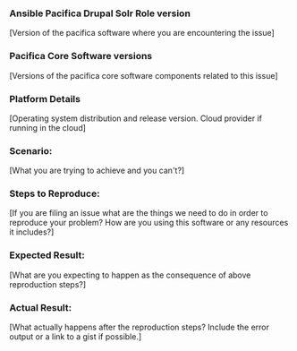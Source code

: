 ### Ansible Pacifica Drupal Solr Role version
[Version of the pacifica software where you are encountering the issue]

### Pacifica Core Software versions
[Versions of the pacifica core software components related to this issue]

### Platform Details
[Operating system distribution and release version. Cloud provider if running in the cloud]

### Scenario:
[What you are trying to achieve and you can't?]

### Steps to Reproduce:
[If you are filing an issue what are the things we need to do in order to reproduce your problem? How are you using this software or any resources it includes?]

### Expected Result:
[What are you expecting to happen as the consequence of above reproduction steps?]

### Actual Result:
[What actually happens after the reproduction steps? Include the error output or a link to a gist if possible.]
